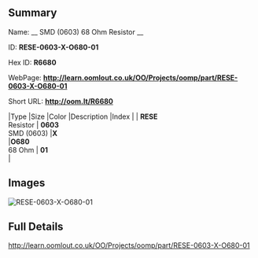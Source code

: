 

## Summary
 
Name: __ SMD (0603) 68 Ohm Resistor __

ID: __RESE-0603-X-O680-01__

Hex ID: __R6680__

WebPage: __http://learn.oomlout.co.uk/OO/Projects/oomp/part/RESE-0603-X-O680-01__

Short URL: __http://oom.lt/R6680__


|Type   |Size   |Color   |Description   |Index   |
| __RESE__ <br>Resistor  | __0603__<br>SMD (0603)   |__X__<br>    |__O680__<br>68 Ohm    | __01__<br>  |


## Images
![RESE-0603-X-O680-01](http://oomlout.com/oomp-gen/parts/RESE-0603-X-O680-01/RESE-0603-X-O680-01_420.jpg)

## Full Details

 http://learn.oomlout.co.uk/OO/Projects/oomp/part/RESE-0603-X-O680-01

